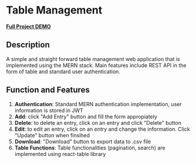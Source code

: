 # Table Management
**[Full Project DEMO](https://table-management-wisesa.herokuapp.com/)**

## Description
A simple and straight forward table management web application that is implemented using the MERN stack. Main features include REST API in the form of table and standard user authentication.

## Function and Features
1. **Authentication**: Standard MERN authentication implementation, user information is stored in JWT
2. **Add**:  click "Add Entry" button and fill the form appropiately
3. **Delete**:  to delete an entry, click on an entry and click "Delete" button
4. **Edit**:  to edit an entry, click on an entry and change the information. Click "Update" button when finsihed
5. **Download**:  "Download" button to export data to .csv file
6. **Table Functions**: Table functionalities (pagination, search) are implemented using react-table library

